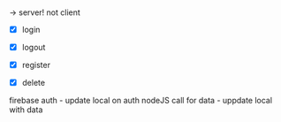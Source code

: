 
###
-> server! not client
- [x] login 
- [x] logout
- [x] register
- [x] delete


firebase auth - update local on auth
nodeJS call for data - uppdate local with data
